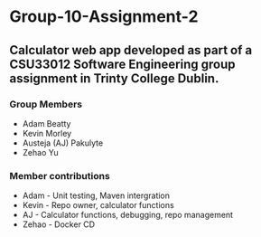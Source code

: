 # Group-10-Assignment-2

Calculator web app developed as part of a CSU33012 Software Engineering group assignment in Trinty College Dublin. 
-------

### Group Members
* Adam Beatty
* Kevin Morley
* Austeja (AJ) Pakulyte
* Zehao Yu

### Member contributions 
* Adam - Unit testing, Maven intergration
* Kevin - Repo owner, calculator functions
* AJ - Calculator functions, debugging, repo management
* Zehao - Docker CD
